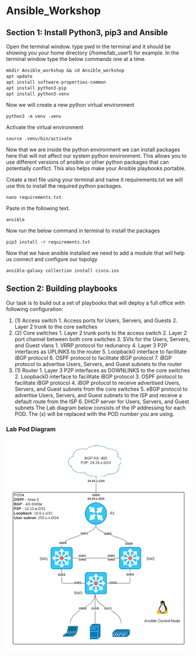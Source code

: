 # Ansible_Workshop
## Section 1: Install Python3, pip3 and Ansible
Open the terminal window. type pwd in the terminal and it should be showing you your home directory (/home/lab_user1) for example.
In the terminal window type the below commands one at a time.
```
mkdir Ansible_workshop && cd Ansible_workshop
apt update
apt install software-properties-common
apt install python3-pip
apt install python3-venv
```
Now we will create a new python virtual environment
```
python3 -m venv .venv
```
Activate the virtual environment
```
source .venv/bin/activate
```
Now that we are inside the python environment we can install packages here that will not affect our system python environment. This allows you to use different versions of ansible or other python packages that can potentially conflict. This also helps make your Ansible playbooks portable.

Create a text file using your terminal and name it requirements.txt we will use this to install the required python packages.
```
nano requirements.txt
```
Paste in the following text. 
```
ansible
```
Now run the below command in terminal to install the packages
```
pip3 install -r requirements.txt
```
Now that we have ansible installed we need to add a module that will help us connect and configure our topolgy
```
ansible-galaxy collection install cisco.ios
```

## Section 2: Building playbooks
Our task is to build out a set of playbooks that will deploy a full office with following configuration:
1. (1) Access switch
        1. Access ports for Users, Servers, and Guests
        2. Layer 2 trunk to the core switches
2. (2) Core switches
        1. Layer 2 trunk ports to the access switch
        2. Layer 2 port channel between both core switches
        3. SVIs for the Users, Servers, and Guest vlans
            1. VRRP protocol for redunancy
        4. Layer 3 P2P interfaces as UPLINKS to the router
        5. Loopback0 interface to facilitate iBGP protocol
        6. OSPF protocol to facilitate iBGP protocol
        7. iBGP protocol to advertise Users, Servers, and Guest subnets to the router
3.  (1) Router
        1. Layer 3 P2P interfaces as DOWNLINKS to the core switches
        2. Loopback0 interface to facilitate iBGP protocol
        3. OSPF protocol to facilitate iBGP protocol
        4. iBGP protocol to receive advertised Users, Servers, and Guest subnets from the core switches
        5. eBGP protocol to advertise Users, Servers, and Guest subnets to the ISP and receive a default route from the ISP
        6. DHCP server for Users, Servers, and Guest subnets
The Lab diagram below consists of the IP addressing for each POD. The (x) will be replaced with the POD number you are using. 
### Lab Pod Diagram

![Lab Pod diagram](https://github.com/TwistByrn/Ansible_Workshop/blob/main/images/Ansible-WorkShop.png)
